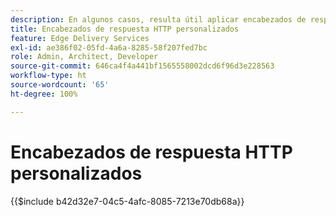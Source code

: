 ```yaml
---
description: En algunos casos, resulta útil aplicar encabezados de respuesta HTTP personalizados a los recursos, por ejemplo para permitir CORS. Si desea especificar encabezados, cree un workbook de Excel o un workbook de Google Sheets en la carpeta "/.helix" del sitio web en Sharepoint o Google Drive llamado "headers.xlsx" en SharePoint o "encabezados" en Google Drive.
title: Encabezados de respuesta HTTP personalizados
feature: Edge Delivery Services
exl-id: ae386f02-05fd-4a6a-8285-58f207fed7bc
role: Admin, Architect, Developer
source-git-commit: 646ca4f4a441bf1565558002dcd6f96d3e228563
workflow-type: ht
source-wordcount: '65'
ht-degree: 100%

---
```


# Encabezados de respuesta HTTP personalizados

{{$include b42d32e7-04c5-4afc-8085-7213e70db68a}}
